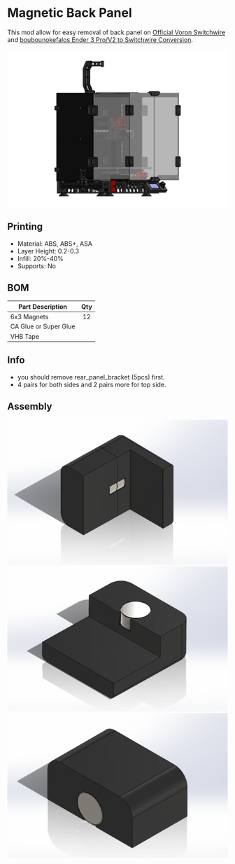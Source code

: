 # Magnetic Back Panel

This mod allow for easy removal of back panel on [Official Voron Switchwire](https://github.com/VoronDesign/Voron-Switchwire) and [boubounokefalos Ender 3 Pro/V2 to Switchwire Conversion](https://github.com/boubounokefalos/Ender_SW).

![Install on Ender Switchwire](Images/Ender_Switchwire.PNG)

## Printing
* Material: ABS, ABS+, ASA
* Layer Height: 0.2-0.3
* Infill: 20%-40%
* Supports: No

## BOM
  | Part Description | Qty |
  |-----|:----:|
  |6x3 Magnets|12|
  |CA Glue or Super Glue||
  |VHB Tape||

## Info
* you should remove rear_panel_bracket (5pcs) first.
* 4 pairs for both sides and 2 pairs more for top side.

## Assembly

![Assembly](Images/Assembly.PNG)
![For Back Panel](Images/For_Back_Panel_Assembly.PNG)
![For Side Panel](Images/For_Side_Panel_Assembly.PNG)
